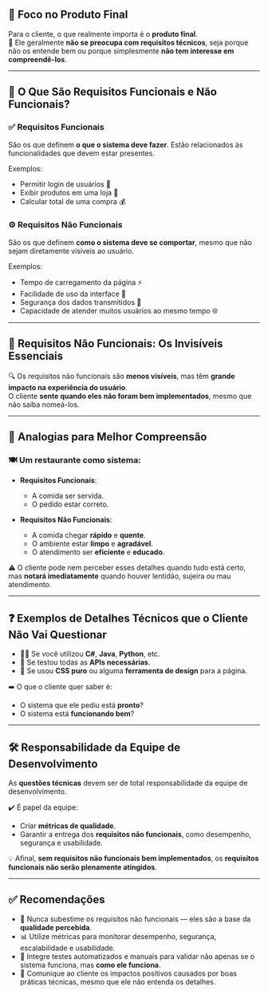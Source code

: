 ## 🎯 Foco no Produto Final

Para o cliente, o que realmente importa é o **produto final**.  
💬 Ele geralmente **não se preocupa com requisitos técnicos**, seja porque não os entende bem ou porque simplesmente **não tem interesse em compreendê-los**.

---

## 🧩 O Que São Requisitos Funcionais e Não Funcionais?

### ✅ Requisitos Funcionais
São os que definem **o que o sistema deve fazer**. Estão relacionados às funcionalidades que devem estar presentes.

Exemplos:
- Permitir login de usuários 🔐
- Exibir produtos em uma loja 🛒
- Calcular total de uma compra 💰

### ⚙️ Requisitos Não Funcionais
São os que definem **como o sistema deve se comportar**, mesmo que não sejam diretamente visíveis ao usuário.

Exemplos:
- Tempo de carregamento da página ⚡
- Facilidade de uso da interface 🎯
- Segurança dos dados transmitidos 🔐
- Capacidade de atender muitos usuários ao mesmo tempo 🌐

---

## 👀 Requisitos Não Funcionais: Os Invisíveis Essenciais

🔍 Os requisitos não funcionais são **menos visíveis**, mas têm **grande impacto na experiência do usuário**.  
O cliente **sente quando eles não foram bem implementados**, mesmo que não saiba nomeá-los.

---

## 🧠 Analogias para Melhor Compreensão

### 🍽️ Um restaurante como sistema:

- **Requisitos Funcionais**:
  - A comida ser servida.
  - O pedido estar correto.

- **Requisitos Não Funcionais**:
  - A comida chegar **rápido** e **quente**.
  - O ambiente estar **limpo** e **agradável**.
  - O atendimento ser **eficiente** e **educado**.

⚠️ O cliente pode nem perceber esses detalhes quando tudo está certo,  
mas **notará imediatamente** quando houver lentidão, sujeira ou mau atendimento.

---

## ❓ Exemplos de Detalhes Técnicos que o Cliente Não Vai Questionar

- 🧑‍💻 Se você utilizou **C#**, **Java**, **Python**, etc.
- 🔌 Se testou todas as **APIs necessárias**.
- 🎨 Se usou **CSS puro** ou alguma **ferramenta de design** para a página.

➡️ O que o cliente quer saber é:
- O sistema que ele pediu está **pronto**?
- O sistema está **funcionando bem**?

---

## 🛠️ Responsabilidade da Equipe de Desenvolvimento

As **questões técnicas** devem ser de total responsabilidade da equipe de desenvolvimento.  

✔️ É papel da equipe:
- Criar **métricas de qualidade**.
- Garantir a entrega dos **requisitos não funcionais**, como desempenho, segurança e usabilidade.

💡 Afinal, **sem requisitos não funcionais bem implementados**, os **requisitos funcionais não serão plenamente atingidos**.

---

## ✅ Recomendações

- 📌 Nunca subestime os requisitos não funcionais — eles são a base da **qualidade percebida**.
- 📊 Utilize métricas para monitorar desempenho, segurança, escalabilidade e usabilidade.
- 🧪 Integre testes automatizados e manuais para validar não apenas se o sistema funciona, mas **como ele funciona**.
- 🤝 Comunique ao cliente os impactos positivos causados por boas práticas técnicas, mesmo que ele não entenda os detalhes.
